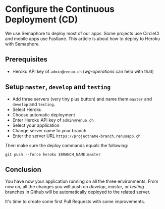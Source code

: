 # Configure the Continuous Deployment (CD)

We use Semaphore to deploy most of our apps. Some projects use CircleCI and
mobile apps use Fastlane. This article is about how to deploy to Heroku with
Semaphore.

## Prerequisites

* Heroku API key of `admin@renuo.ch` (*wg-operations* can help with that)

## Setup `master`, `develop` and `testing`

* Add three servers (very tiny plus button) and name them `master`
and `develop` and `testing`.
* Select Heroku
* Choose automatic deployment
* Enter Heroku API key of `admin@renuo.ch`
* Select your application
* Change server name to your branch
* Enter the server URL `https://projectname-branch.renuoapp.ch`

Then make sure the deploy commands equals the following:

```shell
git push --force heroku $BRANCH_NAME:master
```

## Conclusion

You have now your application running on all the three environments.
From now on, all the changes you will push on *develop*, *master*, or *testing*
branches in Github will be automatically deployed to the related server.

It's time to create some first Pull Requests with some improvements.
